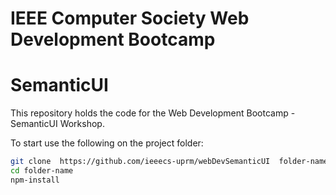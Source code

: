 # IEEE Computer Society Web Development Bootcamp
# SemanticUI

This repository holds the code for the Web Development Bootcamp - SemanticUI Workshop. 

To start use the following on the project folder:

```bash
git clone  https://github.com/ieeecs-uprm/webDevSemanticUI  folder-name
cd folder-name
npm-install
```
